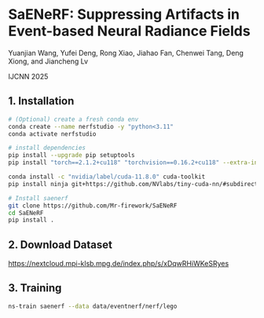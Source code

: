 # SaENeRF: Suppressing Artifacts in Event-based Neural Radiance Fields

Yuanjian Wang, Yufei Deng, Rong Xiao, Jiahao Fan, Chenwei Tang, Deng Xiong, and Jiancheng Lv

IJCNN 2025
## 1. Installation
```bash
# (Optional) create a fresh conda env
conda create --name nerfstudio -y "python<3.11"
conda activate nerfstudio

# install dependencies
pip install --upgrade pip setuptools
pip install "torch==2.1.2+cu118" "torchvision==0.16.2+cu118" --extra-index-url https://download.pytorch.org/whl/cu118

conda install -c "nvidia/label/cuda-11.8.0" cuda-toolkit
pip install ninja git+https://github.com/NVlabs/tiny-cuda-nn/#subdirectory=bindings/torch

# Install saenerf
git clone https://github.com/Mr-firework/SaENeRF
cd SaENeRF
pip install .
```

## 2. Download Dataset
https://nextcloud.mpi-klsb.mpg.de/index.php/s/xDqwRHiWKeSRyes

## 3. Training
```bash
ns-train saenerf --data data/eventnerf/nerf/lego
```
